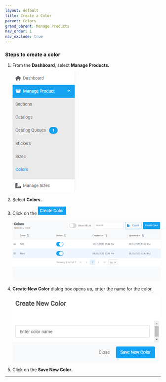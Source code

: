 ```yaml
---
layout: default
title: Create a Color
parent: Colors
grand_parent: Manage Products
nav_order: 1
nav_exclude: true
---
```


### Steps to create a color

1. From the **Dashboard**, select **Manage Products.**

   ![sections_image](../../../images/manageproducts/menumngcol.png "Manage Prdouct")

2. Select **Colors.**

3. Click on the ![create_color_button](../../../images/buttons/createcolor.png)

   ![colors_page_image](../../../images/manageproducts/createcolor2.png "Colors page")

4. **Create New Color** dialog box opens up, enter the name for the color.

   ![create_a_new_color](../../../images/manageproducts/createcolor3.png "Create new color dialog box")

5. Click on the **Save New Color**.

---
